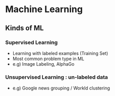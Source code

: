 # Machine Learning

## Kinds of ML

### Supervised Learning  
 - Learning with labeled examples (Training Set)
 - Most common problem type in ML
 - e.g) Image Labeling, AlphaGo

### Unsupervised Learning : un-labeled data  
 - e.g) Google news grouping / Workld clustering  

